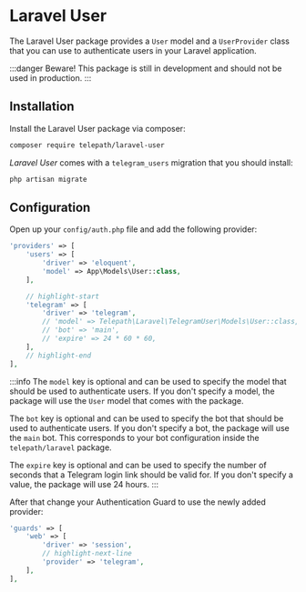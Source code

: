 Laravel User
============

The Laravel User package provides a `User` model and a `UserProvider` class that you can use to authenticate users in your Laravel application.

:::danger Beware!
This package is still in development and should not be used in production.
:::

## Installation

Install the Laravel User package via composer:

```bash
composer require telepath/laravel-user
```

_Laravel User_ comes with a `telegram_users` migration that you should install:

```bash
php artisan migrate
```

## Configuration

Open up your `config/auth.php` file and add the following provider:

```php
'providers' => [
    'users' => [
        'driver' => 'eloquent',
        'model' => App\Models\User::class,
    ],

    // highlight-start
    'telegram' => [
        'driver' => 'telegram',
        // 'model' => Telepath\Laravel\TelegramUser\Models\User::class,
        // 'bot' => 'main',
        // 'expire' => 24 * 60 * 60,
    ],
    // highlight-end
],
```

:::info 
The `model` key is optional and can be used to specify the model that should be used to authenticate users. If you don't specify a model, the package will use the `User` model that comes with the package.

The `bot` key is optional and can be used to specify the bot that should be used to authenticate users. If you don't specify a bot, the package will use the `main` bot. This corresponds to your bot configuration inside the `telepath/laravel` package.

The `expire` key is optional and can be used to specify the number of seconds that a Telegram login link should be valid for. If you don't specify a value, the package will use 24 hours.
:::

After that change your Authentication Guard to use the newly added provider:

```php
'guards' => [
    'web' => [
        'driver' => 'session',
        // highlight-next-line
        'provider' => 'telegram',
    ],
],
```